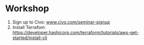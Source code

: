 # Workshop

1. Sign up to Civo: www.civo.com/seminar-signup
2. Install Terrafom: https://developer.hashicorp.com/terraform/tutorials/aws-get-started/install-cli

